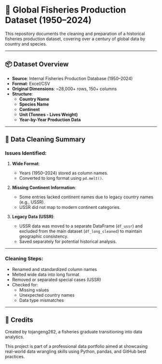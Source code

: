 # 🌊 Global Fisheries Production Dataset (1950–2024)

This repository documents the cleaning and preparation of a historical fisheries production dataset, covering over a century of global data by country and species.

---

## 📦 Dataset Overview

- **Source**: Internal Fisheries Production Database (1950–2024)
- **Format**: Excel/CSV
- **Original Dimensions**: ~28,000+ rows, 150+ columns
- **Structure**:
  - **Country Name**
  - **Species Name**
  - **Continent**
  - **Unit (Tonnes - Lives Weight)**
  - **Year-by-Year Production Data**

---

## 🧹 Data Cleaning Summary

### Issues Identified:
1. **Wide Format**:
   - Years (1950–2024) stored as column names.
   - Converted to long format using `pd.melt()`.

2. **Missing Continent Information**:
   - Some entries lacked continent names due to legacy country names (e.g., USSR).
   - USSR did not map to modern continent categories.

3. **Legacy Data (USSR)**:
   - USSR data was moved to a separate DataFrame (`df_ussr`) and excluded from the main dataset (`df_long_cleaned`) to maintain geographic consistency.
   - Saved separately for potential historical analysis.

---

### Cleaning Steps:
- Renamed and standardized column names
- Melted wide data into long format
- Removed or separated special cases (USSR)
- Checked for:
  - Missing values
  - Unexpected country names
  - Data type mismatches

---

## 🤝 Credits

Created by tojangeng262, a fisheries graduate transitioning into data analytics.

This project is part of a professional data portfolio aimed at showcasing real-world data wrangling skills using Python, pandas, and GitHub best practices.
